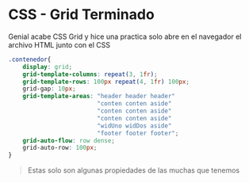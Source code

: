 # CSS - Grid Terminado
Genial acabe CSS Grid y hice una practica solo abre en el navegador el archivo HTML junto con
el CSS
```CSS
.contenedor{
    display: grid;
    grid-template-columns: repeat(3, 1fr);
    grid-template-rows: 100px repeat(4, 1fr) 100px;
    grid-gap: 10px;
    grid-template-areas: "header header header"
                         "conten conten aside"
                         "conten conten aside"
                         "conten conten aside"
                         "widUno widDos aside"
                         "footer footer footer";
    grid-auto-flow: row dense;
    grid-auto-row: 100px;
}

```
> Estas solo son algunas propiedades de las muchas que tenemos